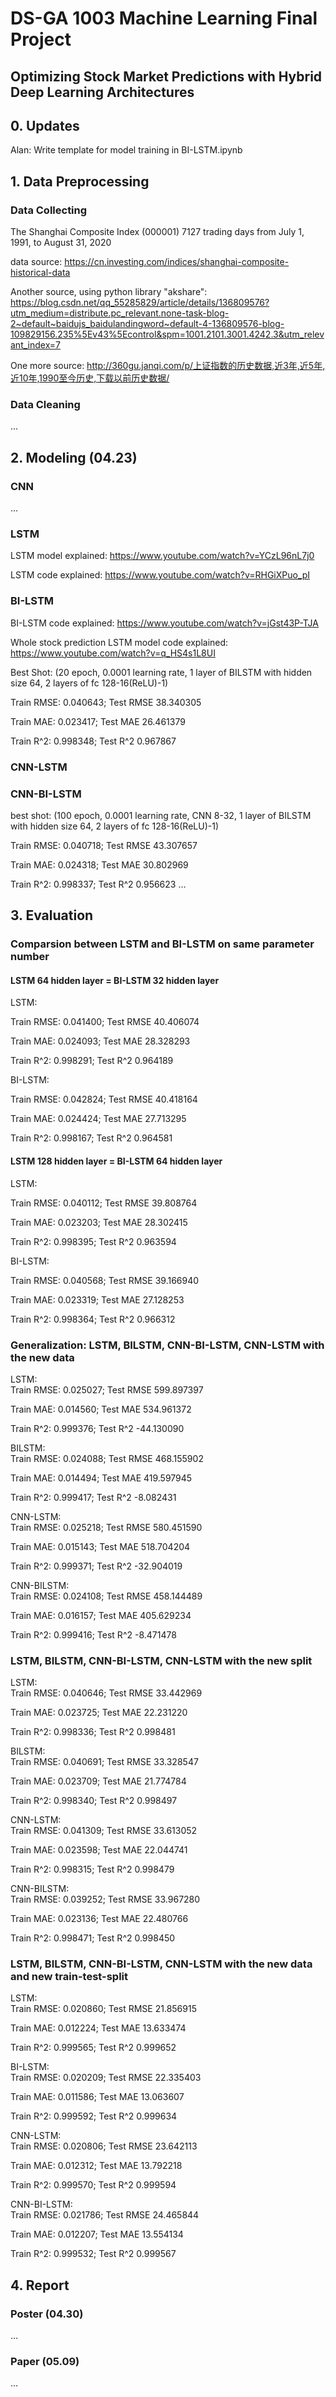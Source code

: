 # DS-GA 1003 Machine Learning Final Project

## Optimizing Stock Market Predictions with Hybrid Deep Learning Architectures

## 0. Updates
Alan: Write template for model training in BI-LSTM.ipynb

## 1. Data Preprocessing

### Data Collecting

The Shanghai Composite Index (000001) 7127 trading days from July 1, 1991, to August 31, 2020

data source: https://cn.investing.com/indices/shanghai-composite-historical-data

Another source, using python library "akshare": https://blog.csdn.net/qq_55285829/article/details/136809576?utm_medium=distribute.pc_relevant.none-task-blog-2~default~baidujs_baidulandingword~default-4-136809576-blog-109829156.235%5Ev43%5Econtrol&spm=1001.2101.3001.4242.3&utm_relevant_index=7

One more source: http://360gu.janqi.com/p/上证指数的历史数据,近3年,近5年,近10年,1990至今历史,下载以前历史数据/
### Data Cleaning

…

## 2. Modeling (04.23)

### CNN

…

### LSTM

LSTM model explained: https://www.youtube.com/watch?v=YCzL96nL7j0

LSTM code explained: https://www.youtube.com/watch?v=RHGiXPuo_pI

### BI-LSTM

BI-LSTM code explained: https://www.youtube.com/watch?v=jGst43P-TJA

Whole stock prediction LSTM model code explained: https://www.youtube.com/watch?v=q_HS4s1L8UI

Best Shot: (20 epoch, 0.0001 learning rate, 1 layer of BILSTM with hidden size 64, 2 layers of fc 128-16(ReLU)-1)

Train RMSE: 0.040643; Test RMSE 38.340305

Train  MAE: 0.023417; Test  MAE 26.461379

Train  R^2: 0.998348; Test  R^2 0.967867

### CNN-LSTM


### CNN-BI-LSTM
best shot: (100 epoch, 0.0001 learning rate, CNN 8-32, 1 layer of BILSTM with hidden size 64, 2 layers of fc 128-16(ReLU)-1)

Train RMSE: 0.040718; Test RMSE 43.307657

Train  MAE: 0.024318; Test  MAE 30.802969

Train  R^2: 0.998337; Test  R^2 0.956623
…

## 3. Evaluation

### Comparsion between LSTM and BI-LSTM on same parameter number
#### LSTM 64 hidden layer = BI-LSTM 32 hidden layer

LSTM:

Train RMSE: 0.041400; Test RMSE 40.406074

Train  MAE: 0.024093; Test  MAE 28.328293

Train  R^2: 0.998291; Test  R^2 0.964189

BI-LSTM:

Train RMSE: 0.042824; Test RMSE 40.418164

Train  MAE: 0.024424; Test  MAE 27.713295

Train  R^2: 0.998167; Test  R^2 0.964581

#### LSTM 128 hidden layer = BI-LSTM 64 hidden layer
LSTM:

Train RMSE: 0.040112; Test RMSE 39.808764

Train  MAE: 0.023203; Test  MAE 28.302415

Train  R^2: 0.998395; Test  R^2 0.963594

BI-LSTM:

Train RMSE: 0.040568; Test RMSE 39.166940

Train  MAE: 0.023319; Test  MAE 27.128253

Train  R^2: 0.998364; Test  R^2 0.966312

### Generalization: LSTM, BILSTM, CNN-BI-LSTM, CNN-LSTM with the new data
LSTM:  
Train RMSE: 0.025027; Test RMSE 599.897397

Train  MAE: 0.014560; Test  MAE 534.961372

Train  R^2: 0.999376; Test  R^2 -44.130090


BILSTM:  
Train RMSE: 0.024088; Test RMSE 468.155902

Train  MAE: 0.014494; Test  MAE 419.597945

Train  R^2: 0.999417; Test  R^2 -8.082431

CNN-LSTM:  
Train RMSE: 0.025218; Test RMSE 580.451590

Train  MAE: 0.015143; Test  MAE 518.704204

Train  R^2: 0.999371; Test  R^2 -32.904019


CNN-BILSTM:  
Train RMSE: 0.024108; Test RMSE 458.144489

Train  MAE: 0.016157; Test  MAE 405.629234

Train  R^2: 0.999416; Test  R^2 -8.471478


### LSTM, BILSTM, CNN-BI-LSTM, CNN-LSTM with the new split
LSTM:  
Train RMSE: 0.040646; Test RMSE 33.442969

Train  MAE: 0.023725; Test  MAE 22.231220

Train  R^2: 0.998336; Test  R^2 0.998481


BILSTM:  
Train RMSE: 0.040691; Test RMSE 33.328547

Train  MAE: 0.023709; Test  MAE 21.774784

Train  R^2: 0.998340; Test  R^2 0.998497


CNN-LSTM:  
Train RMSE: 0.041309; Test RMSE 33.613052

Train  MAE: 0.023598; Test  MAE 22.044741

Train  R^2: 0.998315; Test  R^2 0.998479


CNN-BILSTM:  
Train RMSE: 0.039252; Test RMSE 33.967280

Train  MAE: 0.023136; Test  MAE 22.480766

Train  R^2: 0.998471; Test  R^2 0.998450

### LSTM, BILSTM, CNN-BI-LSTM, CNN-LSTM with the new data and new train-test-split
LSTM:  
Train RMSE: 0.020860; Test RMSE 21.856915

Train  MAE: 0.012224; Test  MAE 13.633474

Train  R^2: 0.999565; Test  R^2 0.999652

BI-LSTM:  
Train RMSE: 0.020209; Test RMSE 22.335403

Train  MAE: 0.011586; Test  MAE 13.063607

Train  R^2: 0.999592; Test  R^2 0.999634

CNN-LSTM:  
Train RMSE: 0.020806; Test RMSE 23.642113

Train  MAE: 0.012312; Test  MAE 13.792218

Train  R^2: 0.999570; Test  R^2 0.999594

CNN-BI-LSTM:  
Train RMSE: 0.021786; Test RMSE 24.465844

Train  MAE: 0.012207; Test  MAE 13.554134

Train  R^2: 0.999532; Test  R^2 0.999567

## 4. Report

### Poster (04.30)

…

### Paper (05.09)

…